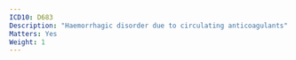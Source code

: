 ```yaml
---
ICD10: D683
Description: "Haemorrhagic disorder due to circulating anticoagulants"
Matters: Yes
Weight: 1
---
```


